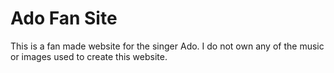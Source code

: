 # Ado Fan Site

This is a fan made website for the singer Ado. I do not own any of the music or images used to create this website.
